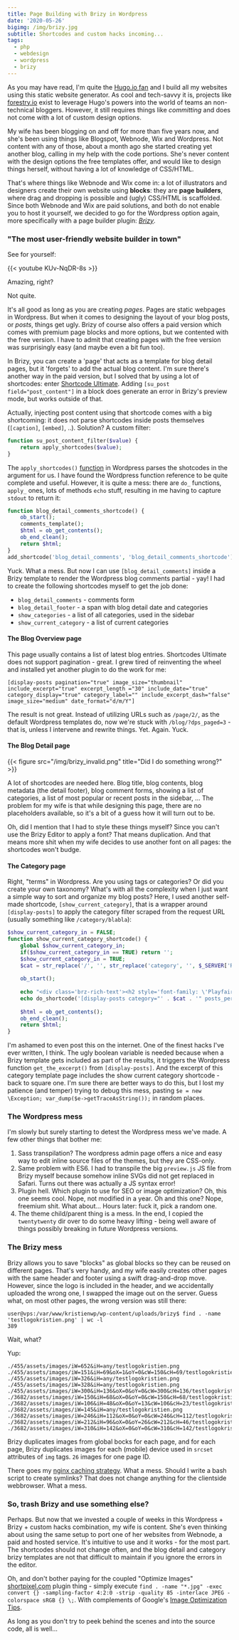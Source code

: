 ```yaml
---
title: Page Building with Brizy in Wordpress
date: '2020-05-26'
bigimg: /img/brizy.jpg
subtitle: Shortcodes and custom hacks incoming...
tags:
  - php
  - webdesign
  - wordpress
  - brizy
---
```


As you may have read, I'm quite the [Hugo.io fan](/post/hugo-extended) and I build all my websites using this static website generator. As cool and tech-savvy it is, projects like [forestry.io](https://forestry.io/) exist to leverage Hugo's powers into the world of teams an non-technical bloggers. However, it still requires things like _committing_ and does not come with a lot of custom design options. 

My wife has been blogging on and off for more than five years now, and she's been using things like Blogspot, Webnode, Wix and Wordpress. Not content with any of those, about a month ago she started creating yet another blog, calling in my help with the code portions. She's never content with the design options the free templates offer, and would like to design things herself, without having a lot of knowledge of CSS/HTML. 

That's where things like Webnode and Wix come in: a lot of illustrators and designers create their own website using **blocks**: they are **page builders**, where drag and dropping is possible and (ugly) CSS/HTML is scaffolded. Since both Webnode and Wix are paid solutions, and both do not enable you to host it yourself, we decided to go for the Wordpress option again, more specifically with a page builder plugin: _[Brizy](https://brizy.io)_.

### "The most user-friendly website builder in town"

See for yourself:

{{< youtube KUv-NqDR-8s >}}

Amazing, right? 

Not quite. 

It's all good as long as you are creating _pages_. Pages are static webpages in Wordpress. But when it comes to designing the layout of your blog posts, or _posts_, things get ugly. Brizy of course also offers a paid version which comes with premium page blocks and more options, but we contented with the free version. I have to admit that creating pages with the free version was surprisingly easy (and maybe even a bit fun too). 

In Brizy, you can create a 'page' that acts as a template for blog detail pages, but it 'forgets' to add the actual blog content. I'm sure there's another way in the paid version, but I solved that by using a lot of shortcodes: enter [Shortcode Ultimate](https://getshortcodes.com). Adding `[su_post field="post_content"]` in a block does generate an error in Brizy's preview mode, but works outside of that. 

Actually, injecting post content using that shortcode comes with a big shortcoming: it does not parse shortcodes inside posts themselves (`[caption]`, `[embed]`, ..). Solution? A custom filter:

```php
function su_post_content_filter($value) {
    return apply_shortcodes($value);
}
```

The `apply_shortcodes()` [function](https://make.wordpress.org/core/2020/02/13/wordpress-5-4-introduces-apply-shortcodes-as-an-alias-for-do-shortcode/) in Wordpress parses the shotcodes in the argument for us. I have found the Wordpress function reference to be quite complete and useful. However, it is quite a mess: there are `do_` functions, `apply_` ones, lots of methods `echo` stuff, resulting in me having to capture `stdout` to return it:

```php
function blog_detail_comments_shortcode() {
    ob_start();
    comments_template();
    $html = ob_get_contents();
    ob_end_clean(); 
    return $html;
}
add_shortcode('blog_detail_comments', 'blog_detail_comments_shortcode'); 
```

Yuck. What a mess. But now I can use `[blog_detail_comments]` inside a Brizy template to render the Wordpress blog comments partial - yay! I had to create the following shortcodes myself to get the job done:

- `blog_detail_comments` - comments form
- `blog_detail_footer` - a span with blog detail date and categories
- `show_categories` - a list of all categories, used in the sidebar
- `show_current_category` - a list of current categories

#### The Blog Overview page

This page usually contains a list of latest blog entries. Shortcodes Ultimate does not support pagination - great. I grew tired of reinventing the wheel and installed yet another plugin to do the work for me:

```
[display-posts pagination="true" image_size="thumbnail" include_excerpt="true" excerpt_length ="30" include_date="true" category_display="true" category_label="" include_excerpt_dash="false" image_size="medium" date_format="d/m/Y"]
```

The result is not great. Instead of utilizing URLs such as `/page/2/`, as the default Wordpress templates do, now we're stuck with `/blog/?dps_paged=3` - that is, unless I intervene and rewrite things. Yet. Again. Yuck. 

#### The Blog Detail page

{{< figure src="/img/brizy_invalid.png" title="Did I do something wrong?" >}}

A lot of shortcodes are needed here. Blog title, blog contents, blog metadata (the detail footer), blog comment forms, showing a list of categories, a list of most popular or recent posts in the sidebar, ... The problem for my wife is that while designing this page, there are no placeholders available, so it's a bit of a guess how it will turn out to be. 

Oh, did I mention that I had to style these things myself? Since you can't use the Brizy Editor to apply a font? That means duplication. And that means more shit when my wife decides to use another font on all pages: the shortcodes won't budge. 

#### The Category page

Right, "terms" in Wordpress. Are you using tags or categories? Or did you create your own taxonomy? What's with all the complexity when I just want a simple way to sort and organize my blog posts? Here, I used another self-made shortcode, `[show_current_category]`, that is a wrapper around `[display-posts]` to apply the category filter scraped from the request URL (usually something like `/category/blabla`):

```php
$show_current_category_in = FALSE;
function show_current_category_shortcode() { 
    global $show_current_category_in;
    if($show_current_category_in == TRUE) return '';
    $show_current_category_in = TRUE;
    $cat = str_replace('/', '', str_replace('category', '', $_SERVER['REQUEST_URI']));
    
    ob_start();
    
    echo "<div class='brz-rich-text'><h2 style='font-family: \'Playfair Display\', serif'>Categorie: $cat</h2></div><hr/>";
    echo do_shortcode('[display-posts category="' . $cat . '" posts_per_page="100" image_size="thumbnail" include_excerpt="true" excerpt_length="30" include_date="true" category_display="true" category_label="" include_excerpt_dash="false" image_size="medium" date_format="d/m/Y"]');
    
    $html = ob_get_contents();
    ob_end_clean(); 
    return $html;
}
```

I'm ashamed to even post this on the internet. One of the finest hacks I've ever written, I think. The ugly boolean variable is needed because when a Brizy template gets included as part of the results, it triggers the Wordpress function `get_the_excerpt()` from `[display-posts]`. And the excerpt of this category template page includes the show current category shortcode - back to square one. I'm sure there are better ways to do this, but I lost my patience (and temper) trying to debug this mess, pasting `$e = new \Exception; var_dump($e->getTraceAsString());` in random places. 

### The Wordpress mess

I'm slowly but surely starting to detest the Wordpress mess we've made. A few other things that bother me:

1. Sass transpilation? The wordpress admin page offers a nice and easy way to edit inline source files of the themes, but they are CSS-only. 
2. Same problem with ES6. I had to transpile the big `preview.js` JS file from Brizy myself because somehow inline SVGs did not get replaced in Safari. Turns out there was actually a JS syntax error!  
2. Plugin hell. Which plugin to use for SEO or image optimization? Oh, this one seems cool. Nope, not modified in a year. Oh and this one? Nope, freemium shit. What about... Hours later: fuck it, pick a random one. 
3. The theme child/parent thing is a mess. In the end, I copied the `twentytwenty` dir over to do some heavy lifting - being well aware of things possibly breaking in future Wordpress versions. 

### The Brizy mess

Brizy allows you to save "blocks" as global blocks so they can be reused on different pages. That's very handy, and my wife easily creates other pages with the same header and footer using a swift drag-and-drop move. However, since the logo is included in the header, and we accidentally uploaded the wrong one, I swapped the image out on the server. Guess what, on most other pages, the wrong version was still there:

```
user@vps:/var/www/kristienwp/wp-content/uploads/brizy$ find . -name 'testlogokristien.png' | wc -l
389
```

Wait, what? 

Yup:

```
./455/assets/images/iW=652&iH=any/testlogokristien.png
./455/assets/images/iW=151&iH=69&oX=1&oY=0&cW=150&cH=69/testlogokristien.png
./455/assets/images/iW=326&iH=any/testlogokristien.png
./455/assets/images/iW=328&iH=any/testlogokristien.png
./455/assets/images/iW=300&iH=136&oX=0&oY=0&cW=300&cH=136/testlogokristien.png
./3682/assets/images/iW=150&iH=68&oX=0&oY=0&cW=150&cH=68/testlogokristien.png
./3682/assets/images/iW=106&iH=48&oX=0&oY=13&cW=106&cH=23/testlogokristien.png
./3682/assets/images/iW=145&iH=any/testlogokristien.png
./3682/assets/images/iW=246&iH=112&oX=0&oY=0&cW=246&cH=112/testlogokristien.png
./3682/assets/images/iW=212&iH=96&oX=0&oY=26&cW=212&cH=46/testlogokristien.png
./3682/assets/images/iW=310&iH=142&oX=0&oY=0&cW=310&cH=142/testlogokristien.png
```

Brizy duplicates images from global bocks for each page, and for each page, Brizy duplicates images for each (mobile) device used in `srcset` attributes of `img` tags. `26` images for one page ID. 

There goes my [nginx caching strategy](/post/vps). What a mess. Should I write a bash script to create symlinks? That does not change anything for the clientside webbrowser. What a mess. 

### So, trash Brizy and use something else?

Perhaps. But now that we invested a couple of weeks in this Wordpress + Brizy + custom hacks combination, my wife is content. She's even thinking about using the same setup to port one of her websites from Webnode, a paid and hosted service. It's intuitive to use and it works - for the most part. The shortcodes should not change often, and the blog detail and category brizy templates are not that difficult to maintain if you ignore the errors in the editor. 

Oh, and don't bother paying for the coupled "Optimize Images" [shortpixel.com](https://shortpixel.com/pricing-one-time) plugin thing - simply execute `find . -name "*.jpg" -exec convert {} -sampling-factor 4:2:0 -strip -quality 85 -interlace JPEG -colorspace sRGB {} \;`. With complements of Google's [Image Optimization Tips](https://developers.google.com/web/fundamentals/performance/optimizing-content-efficiency/image-optimization). 

As long as you don't try to peek behind the scenes and into the source code, all is well... 

